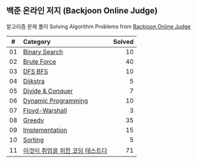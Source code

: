 ## 백준 온라인 저지 (Backjoon Online Judge)

알고리즘 문제 풀이 Solving Algorithm Problems from [Backjoon Online Judge](https://www.acmicpc.net/)

| #  |    Category    | Solved |
|:--:|:---------------|-------:|
| 01 | [Binary Search](https://github.com/wwdbsh/boj/tree/master/Binary%20Search) | 10 |
| 02 | [Brute Force](https://github.com/wwdbsh/boj/tree/master/Brute%20Force) | 40 |
| 03 | [DFS BFS](https://github.com/wwdbsh/boj/tree/master/DFS_BFS) | 10 |
| 04 | [Dijkstra](https://github.com/wwdbsh/boj/tree/master/Dijkstra) | 5 |
| 05 | [Divide & Conquer](https://github.com/wwdbsh/boj/tree/master/Divide%20and%20Conquer) | 7 |
| 06 | [Dynamic Programming](https://github.com/wwdbsh/boj/tree/master/Dynamic%20Programming) | 10 |
| 07 | [Floyd-Warshall](https://github.com/wwdbsh/boj/tree/master/Floyd-Warshall) | 3 |
| 08 | [Greedy](https://github.com/wwdbsh/boj/tree/master/Greedy) | 35 |
| 09 | [Implementation](https://github.com/wwdbsh/boj/tree/master/Implementation) | 15 |
| 10 | [Sorting](https://github.com/wwdbsh/boj/tree/master/Sorting) | 5 |
| 11 | [이것이 취업을 위한 코딩 테스트다](https://github.com/wwdbsh/boj/tree/master/Practice) | 71 |